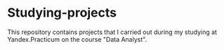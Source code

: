 # Studying-projects
This repository contains projects that I carried out during my studying at Yandex.Practicum on the course "Data Analyst".
